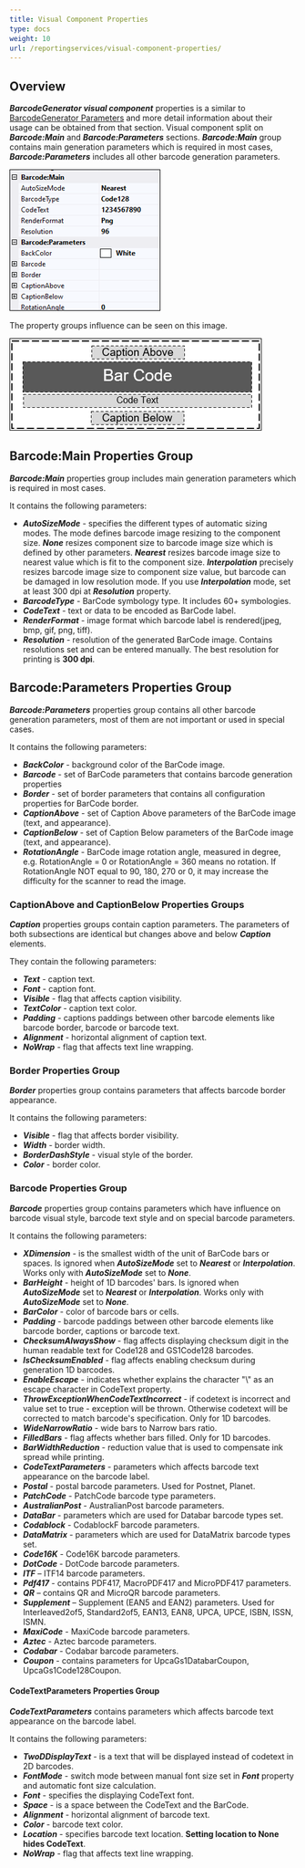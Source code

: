 ```yaml
---
title: Visual Component Properties
type: docs
weight: 10
url: /reportingservices/visual-component-properties/
---
```

## **Overview**
***BarcodeGenerator visual component*** properties is a similar to [BarcodeGenerator Parameters]( https://apireference.aspose.com/barcode/net/aspose.barcode.generation/barcodegenerator) and more detail information about their usage can be obtained from that section. Visual component split on ***Barcode:Main*** and ***Barcode:Parameters*** sections. ***Barcode:Main*** group contains main generation parameters which is required in most cases, ***Barcode:Parameters*** includes all other barcode generation parameters.

<img style="border:1px solid black;" src="properties_01.png" alt="BarcodeGenerator visual component properties" />

The property groups influence can be seen on this image.

<img style="border:1px solid black;" src="properties_02.png" alt="BarcodeGenerator visual component structure" />

## **Barcode:Main Properties Group**
***Barcode:Main*** properties group includes main generation parameters which is required in most cases. 

It contains the following parameters:
- ***AutoSizeMode*** - specifies the different types of automatic sizing modes. The mode defines barcode image resizing to the component size. ***None*** resizes component size to barcode image size which is defined by other parameters. ***Nearest*** resizes barcode image size to nearest value which is fit to the component size. ***Interpolation*** precisely resizes barcode image size to component size value, but barcode can be damaged in low resolution mode. If you use ***Interpolation*** mode, set at least 300 dpi at ***Resolution*** property.
- ***BarcodeType*** - BarCode symbology type. It includes 60+ symbologies.
- ***CodeText*** - text or data to be encoded as BarCode label.
- ***RenderFormat*** - image format which barcode label is rendered(jpeg, bmp, gif, png, tiff).
- ***Resolution*** - resolution of the generated BarCode image. Contains resolutions set and can be entered manually. The best resolution for printing is **300 dpi**.

## **Barcode:Parameters Properties Group**
***Barcode:Parameters*** properties group contains all other barcode generation parameters, most of them are not important or used in special cases. 

It contains the following parameters:
- ***BackColor*** - background color of the BarCode image.
- ***Barcode*** - set of BarCode parameters that contains barcode generation properties
- ***Border*** - set of border parameters that contains all configuration properties for BarCode border.
- ***CaptionAbove*** - set of Caption Above parameters of the BarCode image (text, and appearance).
- ***CaptionBelow*** - set of Caption Below parameters of the BarCode image (text, and appearance).
- ***RotationAngle*** - BarCode image rotation angle, measured in degree, e.g. RotationAngle = 0 or RotationAngle = 360 means no rotation. If RotationAngle NOT equal to 90, 180, 270 or 0, it may increase the difficulty for the scanner to read the image.

### **CaptionAbove and CaptionBelow Properties Groups**
***Caption*** properties groups contain caption parameters. The parameters of both subsections are identical but changes above and below ***Caption*** elements.

They contain the following parameters:
- ***Text*** - caption text.
- ***Font*** - caption font.
- ***Visible*** - flag that affects caption visibility.
- ***TextColor*** - caption text color.
- ***Padding*** - captions paddings between other barcode elements like barcode border, barcode or barcode text.
- ***Alignment*** - horizontal alignment of caption text.
- ***NoWrap*** - flag that affects text line wrapping.

### **Border Properties Group**
***Border*** properties group contains parameters that affects barcode border appearance. 

It contains the following parameters:
- ***Visible*** - flag that affects border visibility.
- ***Width*** - border width.
- ***BorderDashStyle*** - visual style of the border.
- ***Color*** - border color.


### **Barcode Properties Group**

***Barcode*** properties group contains parameters which have influence on barcode visual style, barcode text style and on special barcode parameters. 

It contains the following parameters:
- ***XDimension*** - is the smallest width of the unit of BarCode bars or spaces. Is ignored when ***AutoSizeMode*** set to ***Nearest*** or ***Interpolation***. Works only with ***AutoSizeMode*** set to ***None***.
- ***BarHeight*** - height of 1D barcodes' bars. Is ignored when ***AutoSizeMode*** set to ***Nearest*** or ***Interpolation***. Works only with ***AutoSizeMode*** set to ***None***.
- ***BarColor*** - color of barcode bars or cells.
- ***Padding*** - barcode paddings between other barcode elements like barcode border, captions or barcode text.
- ***ChecksumAlwaysShow*** - flag affects displaying checksum digit in the human readable text for Code128 and GS1Code128 barcodes.
- ***IsChecksumEnabled*** - flag affects enabling checksum during generation 1D barcodes.
- ***EnableEscape*** - indicates whether explains the character "\\" as an escape character in CodeText property.
- ***ThrowExceptionWhenCodeTextIncorrect*** - if codetext is incorrect and value set to true - exception will be thrown. Otherwise codetext will be corrected to match barcode's specification. Only for 1D barcodes.
- ***WideNarrowRatio*** - wide bars to Narrow bars ratio.
- ***FilledBars*** - flag affects whether bars filled. Only for 1D barcodes.
- ***BarWidthReduction*** - reduction value that is used to compensate ink spread while printing.
- ***CodeTextParameters*** - parameters which affects barcode text appearance on the barcode label.
- ***Postal*** - postal barcode parameters. Used for Postnet, Planet.
- ***PatchCode*** - PatchCode barcode type parameters.
- ***AustralianPost*** - AustralianPost barcode parameters.
- ***DataBar*** - parameters which are used for Databar barcode types set.
- ***Codablock*** - CodablockF barcode parameters.
- ***DataMatrix*** - parameters which are used for DataMatrix barcode types set.
- ***Code16K*** - Code16K barcode parameters.
- ***DotCode*** - DotCode barcode parameters.
- ***ITF*** – ITF14 barcode parameters.
- ***Pdf417*** - contains PDF417, MacroPDF417 and MicroPDF417 parameters.
- ***QR*** – contains QR and MicroQR barcode parameters.
- ***Supplement*** – Supplement (EAN5 and EAN2) parameters. Used for Interleaved2of5, Standard2of5, EAN13, EAN8, UPCA, UPCE, ISBN, ISSN, ISMN.
- ***MaxiCode*** - MaxiCode barcode parameters.
- ***Aztec*** - Aztec barcode parameters.
- ***Codabar*** - Codabar barcode parameters.
- ***Coupon*** - contains parameters for UpcaGs1DatabarCoupon, UpcaGs1Code128Coupon.

#### **CodeTextParameters Properties Group**

***CodeTextParameters*** contains parameters which affects barcode text appearance on the barcode label. 

It contains the following parameters:
- ***TwoDDisplayText*** - is a text that will be displayed instead of codetext in 2D barcodes.
- ***FontMode*** - switch mode between manual font size set in ***Font*** property and automatic font size calculation.
- ***Font*** - specifies the displaying CodeText font.
- ***Space*** - is a space between the CodeText and the BarCode.
- ***Alignment*** - horizontal alignment of barcode text.
- ***Color*** - barcode text color.
- ***Location*** - specifies barcode text location. **Setting location to None hides CodeText**.
- ***NoWrap*** - flag that affects text line wrapping.